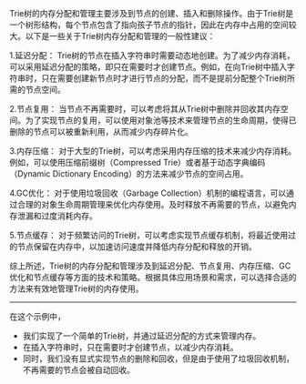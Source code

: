 Trie树的内存分配和管理主要涉及到节点的创建、插入和删除操作。由于Trie树是一个树形结构，每个节点包含了指向孩子节点的指针，因此在内存中占用的空间较大。以下是一些关于Trie树内存分配和管理的一般性建议：

1.延迟分配： Trie树的节点在插入字符串时需要动态地创建。为了减少内存消耗，可以采用延迟分配的策略，即只在需要时才创建节点。例如，在向Trie树中插入字符串时，只在需要创建新节点时才进行节点的分配，而不是提前分配整个Trie树所需的节点空间。

2.节点复用： 当节点不再需要时，可以考虑将其从Trie树中删除并回收其内存空间。为了实现节点的复用，可以使用对象池等技术来管理节点的生命周期，使得已删除的节点可以被重新利用，从而减少内存碎片化。

3.内存压缩： 对于大型的Trie树，可以考虑采用内存压缩的技术来减少内存消耗。例如，可以使用压缩前缀树（Compressed Trie）或者基于动态字典编码（Dynamic Dictionary Encoding）的方法来减少节点的空间占用。

4.GC优化： 对于使用垃圾回收（Garbage Collection）机制的编程语言，可以通过合理的对象生命周期管理来优化内存使用。及时释放不再需要的节点，以避免内存泄漏和过度消耗内存。

5.节点缓存： 对于频繁访问的Trie树，可以考虑实现节点缓存机制，将最近使用过的节点保留在内存中，以加速访问速度并降低内存分配和释放的开销。

综上所述，Trie树的内存分配和管理涉及到延迟分配、节点复用、内存压缩、GC优化和节点缓存等方面的技术和策略。根据具体应用场景和需求，可以选择合适的方法来有效地管理Trie树的内存使用。


---
在这个示例中，
- 我们实现了一个简单的Trie树，并通过延迟分配的方式来管理内存。
- 在插入字符串时，只在需要时才创建节点，以减少内存消耗。
- 同时，我们没有显式实现节点的删除和回收，但是由于使用了垃圾回收机制，不再需要的节点会被自动回收。